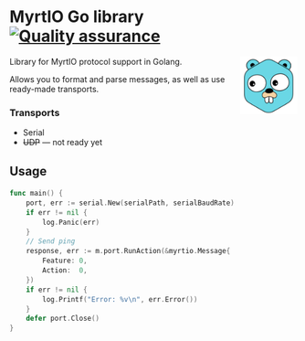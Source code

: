 # MyrtIO Go library [![Quality assurance](https://github.com/MyrtIO/myrtio-go/actions/workflows/quality-assurance.yaml/badge.svg)](https://github.com/MyrtIO/myrtio-go/actions/workflows/quality-assurance.yaml)

<img src="./docs/logo.svg" align="right" width="100" />

Library for MyrtIO protocol support in Golang.

Allows you to format and parse messages, as well as use ready-made transports.

### Transports

- Serial
- ~~UDP~~ — not ready yet

## Usage

```go
func main() {
    port, err := serial.New(serialPath, serialBaudRate)
	if err != nil {
		log.Panic(err)
	}
    // Send ping
    response, err := m.port.RunAction(&myrtio.Message{
		Feature: 0,
		Action:  0,
	})
	if err != nil {
		log.Printf("Error: %v\n", err.Error())
	}
	defer port.Close()
}
```